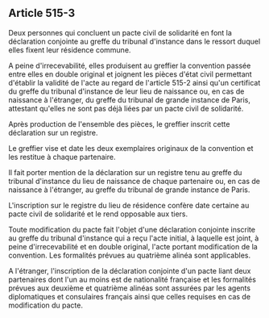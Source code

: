 Article 515-3
----
Deux personnes qui concluent un pacte civil de solidarité en font la déclaration
conjointe au greffe du tribunal d'instance dans le ressort duquel elles fixent
leur résidence commune.

A peine d'irrecevabilité, elles produisent au greffier la convention passée
entre elles en double original et joignent les pièces d'état civil permettant
d'établir la validité de l'acte au regard de l'article 515-2 ainsi qu'un
certificat du greffe du tribunal d'instance de leur lieu de naissance ou, en cas
de naissance à l'étranger, du greffe du tribunal de grande instance de Paris,
attestant qu'elles ne sont pas déjà liées par un pacte civil de solidarité.

Après production de l'ensemble des pièces, le greffier inscrit cette déclaration
sur un registre.

Le greffier vise et date les deux exemplaires originaux de la convention et les
restitue à chaque partenaire.

Il fait porter mention de la déclaration sur un registre tenu au greffe du
tribunal d'instance du lieu de naissance de chaque partenaire ou, en cas de
naissance à l'étranger, au greffe du tribunal de grande instance de Paris.

L'inscription sur le registre du lieu de résidence confère date certaine au
pacte civil de solidarité et le rend opposable aux tiers.

Toute modification du pacte fait l'objet d'une déclaration conjointe inscrite au
greffe du tribunal d'instance qui a reçu l'acte initial, à laquelle est joint, à
peine d'irrecevabilité et en double original, l'acte portant modification de la
convention. Les formalités prévues au quatrième alinéa sont applicables.

A l'étranger, l'inscription de la déclaration conjointe d'un pacte liant deux
partenaires dont l'un au moins est de nationalité française et les formalités
prévues aux deuxième et quatrième alinéas sont assurées par les agents
diplomatiques et consulaires français ainsi que celles requises en cas de
modification du pacte.
